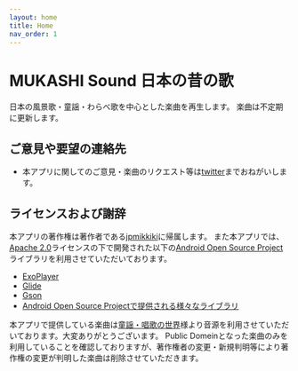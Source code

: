 ```yaml
---
layout: home
title: Home
nav_order: 1
---
```


# MUKASHI Sound 日本の昔の歌
日本の風景歌・童謡・わらべ歌を中心とした楽曲を再生します。
楽曲は不定期に更新します。

## ご意見や要望の連絡先
 - 本アプリに関してのご意見・楽曲のリクエスト等は[twitter](https://twitter.com/jpmikkiki)までおねがいします。

## ライセンスおよび謝辞
本アプリの著作権は著作者である[jpmikkiki](https://twitter.com/jpmikkiki)に帰属します。
また本アプリでは、[Apache 2.0](https://www.apache.org/licenses/LICENSE-2.0)ライセンスの下で開発された以下の[Android Open Source Project](https://source.android.com/)ライブラリを利用させていただいております。
 - [ExoPlayer](https://github.com/google/ExoPlayer/)
 - [Glide](https://github.com/bumptech/glide)
 - [Gson](https://github.com/google/gson)
 - [Android Open Source Projectで提供される様々なライブラリ](https://source.android.com)

本アプリで提供している楽曲は[童謡・唱歌の世界](https://s-pst.info/douyou-syouka/)様より音源を利用させていただいております。大変ありがとうございます。
Public Domeinとなった楽曲のみを利用していることを確認しておりますが、著作権者の変更・新規判明等により著作権の変更が判明した楽曲は削除させていただきます。
